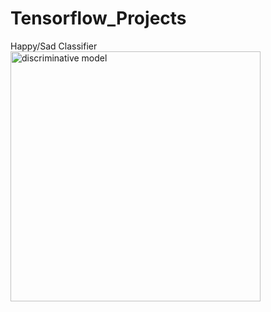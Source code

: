 # Tensorflow_Projects
Happy/Sad Classifier
<img src="https://lh3.googleusercontent.com/2blMv3QiuuIb-lTccsI0SUODvmuhwKdNpU9M6eXMCKbg27vgXIB7aSJDf3csyGr8yeFVxQWDIcAg7L0VVteO-4zkENqbboi0VyqF_g=w2880-l80-sg" alt="discriminative model" width="400" align="center"/>
